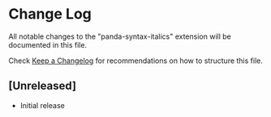 # Change Log

All notable changes to the "panda-syntax-italics" extension will be documented in this file.

Check [Keep a Changelog](http://keepachangelog.com/) for recommendations on how to structure this file.

## [Unreleased]

- Initial release
